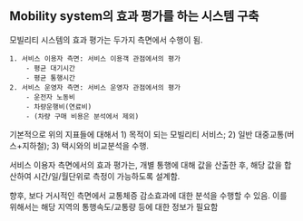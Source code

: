 ## Mobility system의 효과 평가를 하는 시스템 구축

모빌리티 시스템의 효과 평가는 두가지 측면에서 수행이 됨.

    1. 서비스 이용자 측면: 서비스 이용객 관점에서의 평가 
        - 평균 대기시간
        - 평균 통행시간
    2. 서비스 운영자 측면: 서비스 운영자 관점에서의 평가
        - 운전자 노동비
        - 차량운행비(연료비)
        - (차량 구매 비용은 분석에서 제외)

기본적으로 위의 지표들에 대해서 1) 목적이 되는 모빌리티 서비스; 2) 일반 대중교통(버스+지하철); 3) 택시와의 비교분석을 수행. 

서비스 이용자 측면에서의 효과 평가는, 개별 통행에 대해 값을 산출한 후, 해당 값을 합산하여 시간/일/월단위로 측정이 가능하도록 설계함.


향후, 보다 거시적인 측면에서 교통체증 감소효과에 대한 분석을 수행할 수 있음. 이를 위해서는 해당 지역의 통행속도/교통량 등에 대한 정보가 필요함

